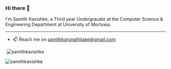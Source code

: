 ### Hi there 👋

<!--
**samithkavishke/samithkavishke** is a ✨ _special_ ✨ repository because its `README.md` (this file) appears on your GitHub profile.

Here are some ideas to get you started:

- 🔭 I’m currently working on ...
- 🌱 I’m currently learning ...
- 👯 I’m looking to collaborate on ...
- 🤔 I’m looking for help with ...
- 💬 Ask me about ...
- 📫 How to reach me: ...
- 😄 Pronouns: ...
- ⚡ Fun fact: ...
-->

I'm Samith Kavishke, a Third year Undergrauate at the Computer Science & Engineering Department at University of Mortuwa.              
***
* 📫 Reach me on samithkarunathilake@gmail.com

<!-- <p><img align="left" src="https://github-readme-stats.vercel.app/api/top-langs?username=samithkavishke&show_icons=true&locale=en&layout=compact" alt="samithkavishke" /></p> -->

<p>&nbsp;<img align="center" src="https://github-readme-stats.vercel.app/api?username=samithkavishke&show_icons=true&locale=en" alt="samithkavishke" /></p>

<p><img align="center" src="https://github-readme-streak-stats.herokuapp.com/?user=samithkavishke&" alt="samithkavishke" /></p>
